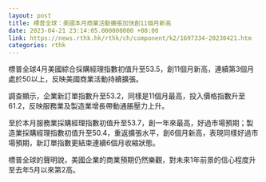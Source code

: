 ```yaml
---
layout: post
title: 標普全球：美國本月商業活動擴張加快創11個月新高
date: 2023-04-21 23:14:05.000000000 +08:00
link: https://news.rthk.hk/rthk/ch/component/k2/1697334-20230421.htm
categories: rthk
---
```


標普全球4月美國綜合採購經理指數初值升至53.5，創11個月新高，連續第3個月處於50以上，反映美國商業活動持續擴張。

調查顯示，企業新訂單指數升至53.2，同樣是11個月最高，投入價格指數升至61.2，反映服務業及製造業增長帶動通脹壓力上升。

至於本月服務業採購經理指數初值升至53.7，創一年來最高，好過市場預期；製造業採購經理指數初值升至50.4，重返擴張水平，創6個月新高，表現同樣好過市場預期，新訂單指數更結束連續6個月收縮狀態。

標普全球的聲明說，美國企業的商業預期仍然樂觀，對未來1年前景的信心程度升至去年5月以來第2高。
